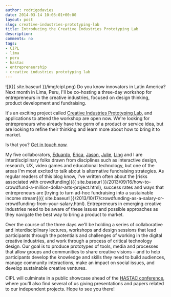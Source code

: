 ```yaml
---
author: rodrigodavies
date: 2014-03-14 10:03:01+00:00
layout: post
slug: creative-industries-prototyping-lab
title: Introducing the Creative Industries Prototyping Lab
description: 
comments: no
tags:
- CIPL
- lima
- peru
- hastac
- entrepreneurship
- creative industries prototyping lab
---
```


![]({{ site.baseurl }}/img/cipl.png)
Do you know innovators in Latin America? Next month in Lima, Peru, I'll be co-hosting a three-day workshop for entrepreneurs in the creative industries, focused on design thinking, product development and fundraising.

It's an exciting project called [Creative Industries Prototyping Lab](http://yolab.us/cipl), and applications to attend the workshop are open now. We're looking for entrepreneurs who already have the germ of a product or service idea, but are looking to refine their thinking and learn more about how to bring it to market. 

Is that you? [Get in touch now](http://yolab.us/cipl). 

My five collaborators, [Eduardo](http://marisca.pe/en/), [Erica](http://ericadeahl.com), [Jason](http://jasonlipshin.net), [Julie](), [Ling]() and I are interdisciplinary folks drawn from disciplines such as interactive design, research, UX, video games and educational technology, but one of the areas I'm most excited to talk about is alternative fundraising strategies. As regular readers of this blog know, I've written often about the [risks associated with crowdfunding]({{ site.baseurl }}/2013/09/16/how-to-crowdfund-a-million-dollar-arts-project.html), success rates and ways that entrepreneurs are [trying to turn ad-hoc fundraising into a sustainable income stream]({{ site.baseurl }}/2013/10/17/crowdfunding-as-a-salary-or-crowdfunding-from-your-salary.html). Entrepreneurs in emerging creative industries need to be aware of these issues and possible approaches as they navigate the best way to bring a product to market. 

Over the course of the three days we'll be holding a series of collaborative and interdisciplinary lectures, workshops and design sessions that lead participants through the potentials and challenges of working in the digital creative industries, and work through a process of critical technology design. Our goal is to produce prototypes of tools, media and processes that allow groups and communities to share creative visions – and to help participants develop the knowledge and skills they need to build audiences, manage community interactions, make an impact on social issues, and develop sustainable creative ventures.

CIPL will culminate in a public showcase ahead of the [HASTAC conference](http://hastac2014.org), where you'll also find several of us giving presentations and papers related to our independent projects. Hope to see you there! 